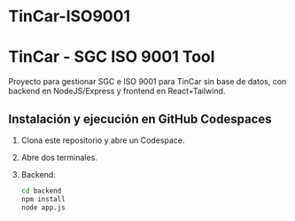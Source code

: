 # TinCar-ISO9001

# TinCar - SGC ISO 9001 Tool

Proyecto para gestionar SGC e ISO 9001 para TinCar sin base de datos, con backend en NodeJS/Express y frontend en React+Tailwind.

## Instalación y ejecución en GitHub Codespaces

1. Clona este repositorio y abre un Codespace.

2. Abre dos terminales.

3. Backend:
   ```bash
   cd backend
   npm install
   node app.js